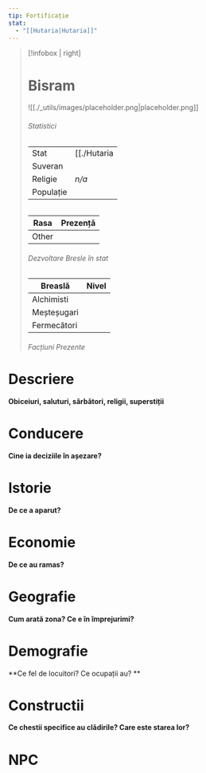 ```yaml
---
tip: Fortificație
stat:
  - "[[Hutaria|Hutaria]]"
---
```


> [!infobox | right]
> # Bisram
> ![[./_utils/images/placeholder.png|placeholder.png]]
> ###### Statistici
> |  |  |  
> |---| --- | 
> | Stat | [[./Hutaria|Hutaria]] |
> | Suveran |  |
> | Religie | _n/a_ |
> | Populație |   |
> ######  
> | Rasa | Prezență |
> | ---- | ---- |
> | Other |  |
> ###### Dezvoltare Bresle în stat
> | Breaslă | Nivel |
> | ---- | ---- |
> | Alchimisti |  |
> | Meșteșugari |  |
> | Fermecători |  |
> ###### Facțiuni Prezente
> 
# Descriere
**Obiceiuri, saluturi, sărbători, religii, superstiții** 
# Conducere
**Cine ia deciziile în așezare?** 
# Istorie
**De ce a aparut?**
# Economie
**De ce au ramas?**
# Geografie
**Cum arată zona? Ce e în împrejurimi?**
# Demografie
**Ce fel de locuitori? Ce ocupații au? **
# Constructii
**Ce chestii specifice au clădirile? Care este starea lor?**
# NPC
<div><ul class="dataview list-view-ul"></ul></div>
<div><ul class="dataview list-view-ul"></ul></div>
